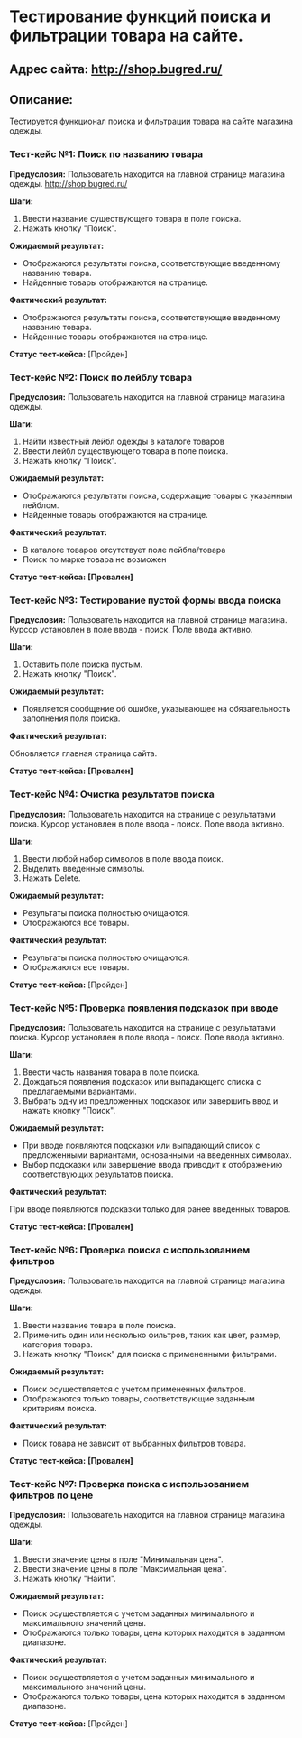 ﻿# Тестирование функций поиска и фильтрации товара на сайте.

## Адрес сайта: http://shop.bugred.ru/

## Описание:
Тестируется функционал поиска и фильтрации товара на сайте магазина одежды.

### Тест-кейс №1: Поиск по названию товара

**Предусловия:** Пользователь находится на главной странице магазина одежды. http://shop.bugred.ru/

**Шаги:**

1.  Ввести название существующего товара в поле поиска.
2.  Нажать кнопку "Поиск".

**Ожидаемый результат:**

-   Отображаются результаты поиска, соответствующие введенному названию товара.
-   Найденные товары отображаются на странице.

**Фактический результат:**

-   Отображаются результаты поиска, соответствующие введенному названию товара.
-   Найденные товары отображаются на странице.

**Статус тест-кейса:** [Пройден]

### Тест-кейс №2: Поиск по лейблу товара

**Предусловия:** Пользователь находится на главной странице магазина одежды.

**Шаги:**

1. Найти известный лейбл одежды в каталоге товаров
2. Ввести лейбл существующего товара в поле поиска.
3. Нажать кнопку "Поиск".

**Ожидаемый результат:**

-   Отображаются результаты поиска, содержащие товары с указанным лейблом.
-   Найденные товары отображаются на странице.

**Фактический результат:**

-   В каталоге товаров отсутствует поле лейбла/товара
- Поиск по марке товара не возможен

**Статус тест-кейса:** **[Провален]**

### Тест-кейс №3: Тестирование пустой формы ввода поиска

**Предусловия:**
Пользователь находится на главной странице магазина.
Курсор установлен в поле ввода - поиск.
Поле ввода активно.

**Шаги:**

1.  Оставить поле поиска пустым.
2.  Нажать кнопку "Поиск".

**Ожидаемый результат:**

-   Появляется сообщение об ошибке, указывающее на обязательность заполнения поля поиска.

**Фактический результат:**

Обновляется главная страница сайта.

**Статус тест-кейса:** **[Провален]**

### Тест-кейс №4: Очистка результатов поиска

**Предусловия:**
Пользователь находится на странице с результатами поиска.
Курсор установлен в поле ввода - поиск.
Поле ввода активно.

**Шаги:**

1.  Ввести любой набор символов в поле ввода поиск.
2. Выделить введенные символы.
3. Нажать Delete.

**Ожидаемый результат:**

-   Результаты поиска полностью очищаются.
-   Отображаются все товары.

**Фактический результат:**

-   Результаты поиска полностью очищаются.
-   Отображаются все товары.

**Статус тест-кейса:** [Пройден]

### Тест-кейс №5: Проверка появления подсказок при вводе

**Предусловия:** 
Пользователь находится на странице с результатами поиска.
Курсор установлен в поле ввода - поиск.
Поле ввода активно.

**Шаги:**

1.  Ввести часть названия товара в поле поиска.
2.  Дождаться появления подсказок или выпадающего списка с предлагаемыми вариантами.
3.  Выбрать одну из предложенных подсказок или завершить ввод и нажать кнопку "Поиск".

**Ожидаемый результат:**

-   При вводе появляются подсказки или выпадающий список с предложенными вариантами, основанными на введенных символах.
-   Выбор подсказки или завершение ввода приводит к отображению соответствующих результатов поиска.

**Фактический результат:**

При вводе появляются подсказки только для ранее введенных товаров.

**Статус тест-кейса:** **[Провален]**

### Тест-кейс №6: Проверка поиска с использованием фильтров

**Предусловия:** Пользователь находится на главной странице магазина одежды.

**Шаги:**

1.  Ввести название товара в поле поиска.
2.  Применить один или несколько фильтров, таких как цвет, размер, категория товара.
3.  Нажать кнопку "Поиск"  для поиска с примененными фильтрами.

**Ожидаемый результат:**

-   Поиск осуществляется с учетом  примененных фильтров.
-   Отображаются только товары, соответствующие заданным критериям поиска.

**Фактический результат:**

-   Поиск товара не зависит от выбранных фильтров товара.

**Статус тест-кейса:** **[Провален]**


### Тест-кейс №7: Проверка поиска с использованием фильтров по цене

**Предусловия:** Пользователь находится на главной странице магазина одежды.

**Шаги:**

1.  Ввести  значение цены в поле "Минимальная цена".
2.  Ввести значение цены в поле "Максимальная цена".
3.  Нажать кнопку "Найти".

**Ожидаемый результат:**

-   Поиск осуществляется с учетом заданных минимального и максимального значений цены.
-   Отображаются только товары, цена которых находится в заданном диапазоне.

**Фактический результат:**

-   Поиск осуществляется с учетом заданных минимального и максимального значений цены.
-   Отображаются только товары, цена которых находится в заданном диапазоне.

**Статус тест-кейса:** [Пройден]





